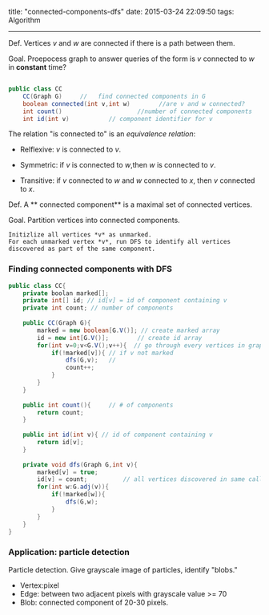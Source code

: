 title: "connected-components-dfs"
date: 2015-03-24 22:09:50
tags: Algorithm

---


Def. Vertices *v* and *w* are connected if there is a path between them.

Goal. Proepocess graph to answer queries of the form is *v* connected to *w* in **constant** time?


``` java

public class CC
	CC(Graph G)	 	// 	 find connected components in G
	boolean connected(int v,int w)        //are v and w connected?
	int count() 					//number of connected components
	int id(int v)			// component identifier for v		

```

The relation "is connected to" is an *equivalence relation*:

- Relflexive: *v* is connected to *v*.

- Symmetric: if *v* is connected to *w*,then *w* is connected to *v*.

- Transitive: if *v* connected to *w* and *w* connected to *x*, then *v* connected to *x*.

Def. A ** connected component** is a maximal set of connected vertices.

Goal. Partition vertices into connected components.


```
Initizlize all vertices *v* as unmarked.
For each unmarked vertex *v*, run DFS to identify all vertices discovered as part of the same component.
``` 
### Finding connected components with DFS

``` java
public class CC{
	private boolan marked[];
	private int[] id; // id[v] = id of component containing v
	private int count; // number of components
	
	public CC(Graph G){
		marked = new boolean[G.V()]; // create marked array
		id = new int[G.V()];		// create id array
		for(int v=0;v<G.V();v++){  // go through every vertices in graph
			if(!marked[v]){ // if v not marked 
				dfs(G,v);   //
				count++;
			}
		}
	}
	
	public int count(){		// # of components
		return count;
	}
	
	public int id(int v){ // id of component containing v
		return id[v];
	}
	
	private void dfs(Graph G,int v){
		marked[v] = true;
		id[v] = count;			// all vertices discovered in same call of dfs have same id
		for(int w:G.adj(v)){
			if(!marked[w]){
				dfs(G,w);
			}
		}
	}
}

```

### Application: particle detection
Particle detection. Give grayscale image of particles, identify "blobs."

- Vertex:pixel
- Edge: between two adjacent pixels with grayscale value >= 70
- Blob: connected component of 20-30 pixels.